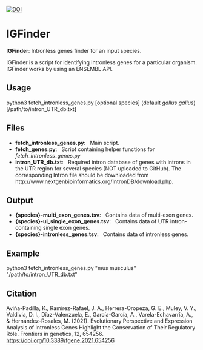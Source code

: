 [![DOI](https://zenodo.org/badge/320059139.svg)](https://zenodo.org/badge/latestdoi/320059139)
# IGFinder
**IGFinder**: Intronless genes finder for an input species. 

IGFinder is a script for identifying intronless genes for a particular organism. IGFinder works by using an ENSEMBL API. 

## Usage
python3 fetch_intronless_genes.py [optional species] (default *gallus gallus*) [/path/to/intron_UTR_db.txt]

## Files
<ul>
  <li> <b>fetch_intronless_genes.py</b>: &nbsp; Main script.</li>
  <li> <b>fetch_genes.py</b>: &nbsp; Script containing helper functions for <i>fetch_intronless_genes.py</i></li>
  <li> <b>intron_UTR_db.txt</b>: &nbsp; Required intron database of genes with introns in the UTR region for several species (NOT uploaded to GitHub). The corresponding Intron file should be downloaded from http://www.nextgenbioinformatics.org/IntronDB/download.php. </li>
</ul>

## Output
<ul>
  <li> <b>{species}-multi_exon_genes.tsv</b>: &nbsp; Contains data of multi-exon genes.</li>
  <li> <b>{species}-ui_single_exon_genes.tsv</b>: &nbsp; Contains data of UTR intron-containing single exon genes.</li>
  <li> <b>{species}-intronless_genes.tsv</b>: &nbsp; Contains data of intronless genes.</li>
</ul>

## Example
python3 fetch_intronless_genes.py "mus musculus" "/path/to/intron_UTR_db.txt"

## Citation
Aviña-Padilla, K., Ramírez-Rafael, J. A., Herrera-Oropeza, G. E., Muley, V. Y., Valdivia, D. I., Díaz-Valenzuela, E., García-García, A., Varela-Echavarría, A., & Hernández-Rosales, M. (2021). Evolutionary Perspective and Expression Analysis of Intronless Genes Highlight the Conservation of Their Regulatory Role. Frontiers in genetics, 12, 654256. https://doi.org/10.3389/fgene.2021.654256

